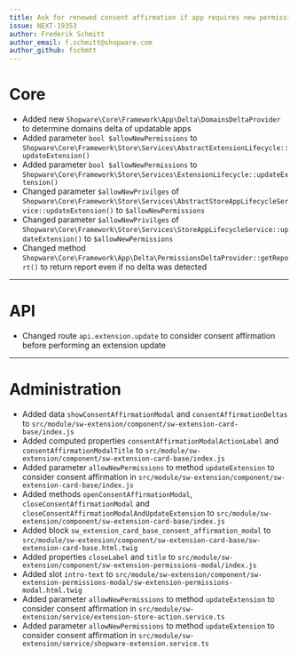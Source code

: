 ```yaml
---
title: Ask for renewed consent affirmation if app requires new permissions
issue: NEXT-19353
author: Frederik Schmitt
author_email: f.schmitt@shopware.com
author_github: fschmtt
---
```

# Core
* Added new `Shopware\Core\Framework\App\Delta\DomainsDeltaProvider` to determine domains delta of updatable apps 
* Added parameter `bool $allowNewPermissions` to `Shopware\Core\Framework\Store\Services\AbstractExtensionLifecycle::updateExtension()`
* Added parameter `bool $allowNewPermissions` to `Shopware\Core\Framework\Store\Services\ExtensionLifecycle::updateExtension()`
* Changed parameter `$allowNewPrivilges` of `Shopware\Core\Framework\Store\Services\AbstractStoreAppLifecycleService::updateExtension()` to `$allowNewPermissions`
* Changed parameter `$allowNewPrivilges` of `Shopware\Core\Framework\Store\Services\StoreAppLifecycleService::updateExtension()` to `$allowNewPermissions`
* Changed method `Shopware\Core\Framework\App\Delta\PermissionsDeltaProvider::getReport()` to return report even if no delta was detected
___
# API
* Changed route `api.extension.update` to consider consent affirmation before performing an extension update
___
# Administration
* Added data `showConsentAffirmationModal` and `consentAffirmationDeltas` to `src/module/sw-extension/component/sw-extension-card-base/index.js`
* Added computed properties `consentAffirmationModalActionLabel` and `consentAffirmationModalTitle` to `src/module/sw-extension/component/sw-extension-card-base/index.js`
* Added parameter `allowNewPermissions` to method `updateExtension` to consider consent affirmation in `src/module/sw-extension/component/sw-extension-card-base/index.js`
* Added methods `openConsentAffirmationModal`, `closeConsentAffirmationModal` and `closeConsentAffirmationModalAndUpdateExtension` to `src/module/sw-extension/component/sw-extension-card-base/index.js`
* Added block `sw_extension_card_base_consent_affirmation_modal` to `src/module/sw-extension/component/sw-extension-card-base/sw-extension-card-base.html.twig`
* Added properties `closeLabel` and `title` to `src/module/sw-extension/component/sw-extension-permissions-modal/index.js`
* Added slot `intro-text` to `src/module/sw-extension/component/sw-extension-permissions-modal/sw-extension-permissions-modal.html.twig`
* Added parameter `allowNewPermissions` to method `updateExtension` to consider consent affirmation in `src/module/sw-extension/service/extension-store-action.service.ts` 
* Added parameter `allowNewPermissions` to method `updateExtension` to consider consent affirmation in `src/module/sw-extension/service/shopware-extension.service.ts` 
